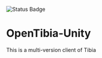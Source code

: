 ![Status Badge](https://circleci.com/gh/RafaeLeal/OpenTibia-Unity.svg?style=shield)

# OpenTibia-Unity
This is a multi-version client of Tibia
